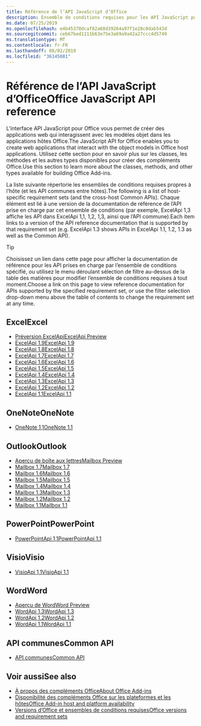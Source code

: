 ```yaml
---
title: Référence de l’API JavaScript d’Office
description: Ensemble de conditions requises pour les API JavaScript pour Office par hôte
ms.date: 07/25/2019
ms.openlocfilehash: e4b45370dcaf82a60d39264a97f1e28c0dab543d
ms.sourcegitcommit: ceb67bed1111b63e75e3a69a9a42a27ccc4d5749
ms.translationtype: MT
ms.contentlocale: fr-FR
ms.lasthandoff: 08/02/2019
ms.locfileid: "36145081"
---
```

# <a name="office-javascript-api-reference"></a><span data-ttu-id="fa7c0-103">Référence de l’API JavaScript d’Office</span><span class="sxs-lookup"><span data-stu-id="fa7c0-103">Office JavaScript API reference</span></span>

<span data-ttu-id="fa7c0-104">L’interface API JavaScript pour Office vous permet de créer des applications web qui interagissent avec les modèles objet dans les applications hôtes Office.</span><span class="sxs-lookup"><span data-stu-id="fa7c0-104">The JavaScript API for Office enables you to create web applications that interact with the object models in Office host applications.</span></span> <span data-ttu-id="fa7c0-105">Utilisez cette section pour en savoir plus sur les classes, les méthodes et les autres types disponibles pour créer des compléments Office.</span><span class="sxs-lookup"><span data-stu-id="fa7c0-105">Use this section to learn more about the classes, methods, and other types available for building Office Add-ins.</span></span>

<span data-ttu-id="fa7c0-106">La liste suivante répertorie les ensembles de conditions requises propres à l’hôte (et les API communes entre hôtes).</span><span class="sxs-lookup"><span data-stu-id="fa7c0-106">The following is a list of host-specific requirement sets (and the cross-host Common APIs).</span></span> <span data-ttu-id="fa7c0-107">Chaque élément est lié à une version de la documentation de référence de l’API prise en charge par cet ensemble de conditions (par exemple, ExcelApi 1,3 affiche les API dans ExcelApi 1,1, 1,2, 1,3, ainsi que l’API commune).</span><span class="sxs-lookup"><span data-stu-id="fa7c0-107">Each item links to a version of the API reference documentation that is supported by that requirement set (e.g. ExcelApi 1.3 shows APIs in ExcelApi 1.1, 1.2, 1.3 as well as the Common API).</span></span>

> [!TIP]
> <span data-ttu-id="fa7c0-108">Choisissez un lien dans cette page pour afficher la documentation de référence pour les API prises en charge par l’ensemble de conditions spécifié, ou utilisez le menu déroulant sélection de filtre au-dessus de la table des matières pour modifier l’ensemble de conditions requises à tout moment.</span><span class="sxs-lookup"><span data-stu-id="fa7c0-108">Choose a link on this page to view reference documentation for APIs supported by the specified requirement set, or use the filter selection drop-down menu above the table of contents to change the requirement set at any time.</span></span>

## <a name="excel"></a><span data-ttu-id="fa7c0-109">Excel</span><span class="sxs-lookup"><span data-stu-id="fa7c0-109">Excel</span></span>

- [<span data-ttu-id="fa7c0-110">Préversion ExcelApi</span><span class="sxs-lookup"><span data-stu-id="fa7c0-110">ExcelApi Preview</span></span>](/javascript/api/excel?view=excel-js-preview)
- [<span data-ttu-id="fa7c0-111">ExcelApi 1.9</span><span class="sxs-lookup"><span data-stu-id="fa7c0-111">ExcelApi 1.9</span></span>](/javascript/api/excel?view=excel-js-1.9)
- [<span data-ttu-id="fa7c0-112">ExcelApi 1.8</span><span class="sxs-lookup"><span data-stu-id="fa7c0-112">ExcelApi 1.8</span></span>](/javascript/api/excel?view=excel-js-1.8)
- [<span data-ttu-id="fa7c0-113">ExcelApi 1.7</span><span class="sxs-lookup"><span data-stu-id="fa7c0-113">ExcelApi 1.7</span></span>](/javascript/api/excel?view=excel-js-1.7)
- [<span data-ttu-id="fa7c0-114">ExcelApi 1.6</span><span class="sxs-lookup"><span data-stu-id="fa7c0-114">ExcelApi 1.6</span></span>](/javascript/api/excel?view=excel-js-1.6)
- [<span data-ttu-id="fa7c0-115">ExcelApi 1.5</span><span class="sxs-lookup"><span data-stu-id="fa7c0-115">ExcelApi 1.5</span></span>](/javascript/api/excel?view=excel-js-1.5)
- [<span data-ttu-id="fa7c0-116">ExcelApi 1.4</span><span class="sxs-lookup"><span data-stu-id="fa7c0-116">ExcelApi 1.4</span></span>](/javascript/api/excel?view=excel-js-1.4)
- [<span data-ttu-id="fa7c0-117">ExcelApi 1.3</span><span class="sxs-lookup"><span data-stu-id="fa7c0-117">ExcelApi 1.3</span></span>](/javascript/api/excel?view=excel-js-1.3)
- [<span data-ttu-id="fa7c0-118">ExcelApi 1.2</span><span class="sxs-lookup"><span data-stu-id="fa7c0-118">ExcelApi 1.2</span></span>](/javascript/api/excel?view=excel-js-1.2)
- [<span data-ttu-id="fa7c0-119">ExcelApi 1.1</span><span class="sxs-lookup"><span data-stu-id="fa7c0-119">ExcelApi 1.1</span></span>](/javascript/api/excel?view=excel-js-1.1)

## <a name="onenote"></a><span data-ttu-id="fa7c0-120">OneNote</span><span class="sxs-lookup"><span data-stu-id="fa7c0-120">OneNote</span></span>

- [<span data-ttu-id="fa7c0-121">OneNote 1,1</span><span class="sxs-lookup"><span data-stu-id="fa7c0-121">OneNote 1.1</span></span>](/javascript/api/onenote?view=onenote-js-1.1)

## <a name="outlook"></a><span data-ttu-id="fa7c0-122">Outlook</span><span class="sxs-lookup"><span data-stu-id="fa7c0-122">Outlook</span></span>

- [<span data-ttu-id="fa7c0-123">Aperçu de boîte aux lettres</span><span class="sxs-lookup"><span data-stu-id="fa7c0-123">Mailbox Preview</span></span>](/javascript/api/outlook?view=outlook-js-preview)
- [<span data-ttu-id="fa7c0-124">Mailbox 1.7</span><span class="sxs-lookup"><span data-stu-id="fa7c0-124">Mailbox 1.7</span></span>](/javascript/api/outlook?view=outlook-js-1.7)
- [<span data-ttu-id="fa7c0-125">Mailbox 1.6</span><span class="sxs-lookup"><span data-stu-id="fa7c0-125">Mailbox 1.6</span></span>](/javascript/api/outlook?view=outlook-js-1.6)
- [<span data-ttu-id="fa7c0-126">Mailbox 1.5</span><span class="sxs-lookup"><span data-stu-id="fa7c0-126">Mailbox 1.5</span></span>](/javascript/api/outlook?view=outlook-js-1.5)
- [<span data-ttu-id="fa7c0-127">Mailbox 1.4</span><span class="sxs-lookup"><span data-stu-id="fa7c0-127">Mailbox 1.4</span></span>](/javascript/api/outlook?view=outlook-js-1.4)
- [<span data-ttu-id="fa7c0-128">Mailbox 1.3</span><span class="sxs-lookup"><span data-stu-id="fa7c0-128">Mailbox 1.3</span></span>](/javascript/api/outlook?view=outlook-js-1.3)
- [<span data-ttu-id="fa7c0-129">Mailbox 1.2</span><span class="sxs-lookup"><span data-stu-id="fa7c0-129">Mailbox 1.2</span></span>](/javascript/api/outlook?view=outlook-js-1.2)
- [<span data-ttu-id="fa7c0-130">Mailbox 1.1</span><span class="sxs-lookup"><span data-stu-id="fa7c0-130">Mailbox 1.1</span></span>](/javascript/api/outlook?view=outlook-js-1.1)

## <a name="powerpoint"></a><span data-ttu-id="fa7c0-131">PowerPoint</span><span class="sxs-lookup"><span data-stu-id="fa7c0-131">PowerPoint</span></span>

- [<span data-ttu-id="fa7c0-132">PowerPointApi 1,1</span><span class="sxs-lookup"><span data-stu-id="fa7c0-132">PowerPointApi 1.1</span></span>](/javascript/api/powerpoint?view=powerpoint-js-1.1)

## <a name="visio"></a><span data-ttu-id="fa7c0-133">Visio</span><span class="sxs-lookup"><span data-stu-id="fa7c0-133">Visio</span></span>

- [<span data-ttu-id="fa7c0-134">VisioApi 1,1</span><span class="sxs-lookup"><span data-stu-id="fa7c0-134">VisioApi 1.1</span></span>](/javascript/api/visio?view=visio-js-1.1)

## <a name="word"></a><span data-ttu-id="fa7c0-135">Word</span><span class="sxs-lookup"><span data-stu-id="fa7c0-135">Word</span></span>

- [<span data-ttu-id="fa7c0-136">Aperçu de Word</span><span class="sxs-lookup"><span data-stu-id="fa7c0-136">Word Preview</span></span>](/javascript/api/word?view=word-js-preview)
- [<span data-ttu-id="fa7c0-137">WordApi 1.3</span><span class="sxs-lookup"><span data-stu-id="fa7c0-137">WordApi 1.3</span></span>](/javascript/api/word?view=word-js-1.3)
- [<span data-ttu-id="fa7c0-138">WordApi 1.2</span><span class="sxs-lookup"><span data-stu-id="fa7c0-138">WordApi 1.2</span></span>](/javascript/api/word?view=word-js-1.2)
- [<span data-ttu-id="fa7c0-139">WordApi 1.1</span><span class="sxs-lookup"><span data-stu-id="fa7c0-139">WordApi 1.1</span></span>](/javascript/api/word?view=word-js-1.1)

## <a name="common-api"></a><span data-ttu-id="fa7c0-140">API communes</span><span class="sxs-lookup"><span data-stu-id="fa7c0-140">Common API</span></span>

- [<span data-ttu-id="fa7c0-141">API communes</span><span class="sxs-lookup"><span data-stu-id="fa7c0-141">Common API</span></span>](/javascript/api/office?view=common-js)

## <a name="see-also"></a><span data-ttu-id="fa7c0-142">Voir aussi</span><span class="sxs-lookup"><span data-stu-id="fa7c0-142">See also</span></span>

- [<span data-ttu-id="fa7c0-143">À propos des compléments Office</span><span class="sxs-lookup"><span data-stu-id="fa7c0-143">About Office Add-ins</span></span>](/office/dev/add-ins/overview)
- [<span data-ttu-id="fa7c0-144">Disponibilité des compléments Office sur les plateformes et les hôtes</span><span class="sxs-lookup"><span data-stu-id="fa7c0-144">Office Add-in host and platform availability</span></span>](/office/dev/add-ins/overview/office-add-in-availability)
- [<span data-ttu-id="fa7c0-145">Versions d’Office et ensembles de conditions requises</span><span class="sxs-lookup"><span data-stu-id="fa7c0-145">Office versions and requirement sets</span></span>](/office/dev/add-ins/develop/office-versions-and-requirement-sets)
